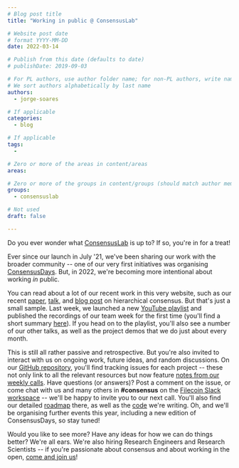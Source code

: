 ```yaml
---
# Blog post title
title: "Working in public @ ConsensusLab"

# Website post date
# format YYYY-MM-DD
date: 2022-03-14

# Publish from this date (defaults to date)
# publishDate: 2019-09-03

# For PL authors, use author folder name; for non-PL authors, write name as in paper within ""
# We sort authors alphabetically by last name
authors:
  - jorge-soares  

# If applicable
categories:
  - blog

# If applicable
tags:
  -

# Zero or more of the areas in content/areas
areas:

# Zero or more of the groups in content/groups (should match author membership)
groups:
  - consensuslab

# Not used
draft: false

---
```


Do you ever wonder what [ConsensusLab](/groups/consensuslab) is up to? If so, you're in for a treat!

Ever since our launch in July '21, we've been sharing our work with the broader community -- one of our very first initiatives was organising [ConsensusDays](/sites/consensusday21/). But, in 2022, we're becoming more intentional about working *in* public.

You can read about a lot of our recent work in this very website, such as our recent [paper](/publications/hierarchical-consensus-a-horizontal-scaling-framework-for-blockchains/), [talk](https://www.youtube.com/watch?v=G7d5KNRZdp0&list=PLhuBigpl7lqtqT8HLuk0mLVeG76Koa9St&index=11), and [blog post](/blog/2022/scaling-blockchains-with-hierarchical-consensus/) on hierarchical consensus. But that's just a small sample. Last week, we launched a new [YouTube playlist](https://www.youtube.com/playlist?list=PLhuBigpl7lqtqT8HLuk0mLVeG76Koa9St) and published the recordings of our team week for the first time (you'll find a short summary [here](https://www.youtube.com/watch?v=XF8UIwOhHBw&list=PLhuBigpl7lqtqT8HLuk0mLVeG76Koa9St&index=17)). If you head on to the playlist, you'll also see a number of our other talks, as well as the project demos that we do just about every month.

This is still all rather passive and retrospective. But you're also invited to interact with us on ongoing work, future ideas, and random discussions. On our [GitHub repository](https://github.com/protocol/ConsensusLab/), you'll find tracking issues for each project -- these not only link to all the relevant resources but now feature [notes from our weekly calls](https://github.com/protocol/ConsensusLab/issues/5#issuecomment-1061277732). Have questions (or answers)? Post a comment on the issue, or come chat with us and many others in **#consensus** on the [Filecoin Slack workspace](https://filecoin.io/slack) -- we'll be happy to invite you to our next call. You'll also find our detailed [roadmap](https://app.zenhub.com/workspaces/consensuslab-60f84a7fa2395a0011e4134c/roadmap?invite=true) there, as well as the [code](https://github.com/filecoin-project/eudico/) we're writing. Oh, and we'll be organising further events this year, including a new edition of ConsensusDays, so stay tuned!

Would you like to see more? Have any ideas for how we can do things better? We're all ears. We're also hiring Research Engineers and Research Scientists -- if you're passionate about consensus and about working in the open, [come and join us](https://protocol.ai/join/)!

